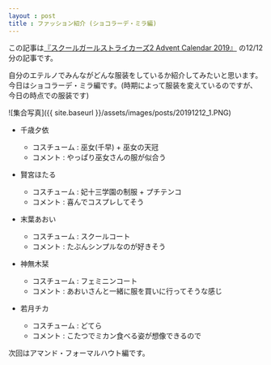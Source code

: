 ```yaml
---
layout : post
title : ファッション紹介 (ショコラーデ・ミラ編)
---
```


この記事は[『スクールガールストライカーズ2 Advent Calendar 2019』](https://adventar.org/calendars/4503) の12/12分の記事です。

自分のエテルノでみんながどんな服装をしているか紹介してみたいと思います。
今日はショコラーデ・ミラ編です。(時期によって服装を変えているのですが、今日の時点での服装です)


![集合写真]({{ site.baseurl }}/assets/images/posts/20191212_1.PNG)


- 千歳夕依
  - コスチューム : 巫女(千早) + 巫女の天冠
  - コメント : やっぱり巫女さんの服が似合う

- 賢宮ほたる
    - コスチューム : 妃十三学園の制服 + プチテンコ
    - コメント : 喜んでコスプレしてそう
  
- 末葉あおい
    - コスチューム : スクールコート
    - コメント : たぶんシンプルなのが好きそう
  
- 神無木栞
  - コスチューム : フェミニンコート
  - コメント : あおいさんと一緒に服を買いに行ってそうな感じ
  
- 若月チカ
  - コスチューム : どてら
  - コメント : こたつでミカン食べる姿が想像できるので
  

次回はアマンド・フォーマルハウト編です。
